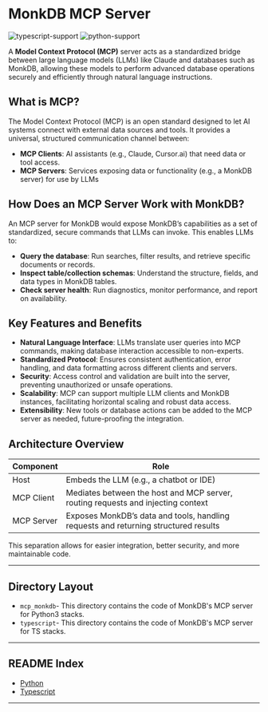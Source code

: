 # MonkDB MCP Server

![typescript-support](https://img.shields.io/badge/TypeScript-Supported-blue?logo=typescript)
![python-support](https://img.shields.io/badge/Python-Supported-blueviolet?logo=python)

A **Model Context Protocol (MCP)** server acts as a standardized bridge between large language models (LLMs) like Claude and databases such as MonkDB, allowing these models to perform advanced database operations securely and efficiently through natural language instructions.

## What is MCP?

The Model Context Protocol (MCP) is an open standard designed to let AI systems connect with external data sources and tools. It provides a universal, structured communication channel between:

- **MCP Clients**: AI assistants (e.g., Claude, Cursor.ai) that need data or tool access.
- **MCP Servers**: Services exposing data or functionality (e.g., a MonkDB server) for use by LLMs

## How Does an MCP Server Work with MonkDB?

An MCP server for MonkDB would expose MonkDB’s capabilities as a set of standardized, secure commands that LLMs can invoke. This enables LLMs to:

- **Query the database**: Run searches, filter results, and retrieve specific documents or records.
- **Inspect table/collection schemas**: Understand the structure, fields, and data types in MonkDB tables.
- **Check server health**: Run diagnostics, monitor performance, and report on availability.

## Key Features and Benefits

- **Natural Language Interface**: LLMs translate user queries into MCP commands, making database interaction accessible to non-experts.
- **Standardized Protocol**: Ensures consistent authentication, error handling, and data formatting across different clients and servers.
- **Security**: Access control and validation are built into the server, preventing unauthorized or unsafe operations.
- **Scalability**: MCP can support multiple LLM clients and MonkDB instances, facilitating horizontal scaling and robust data access.
- **Extensibility**: New tools or database actions can be added to the MCP server as needed, future-proofing the integration.

## Architecture Overview

| Component    | Role                                                                                   |
|--------------|----------------------------------------------------------------------------------------|
| Host         | Embeds the LLM (e.g., a chatbot or IDE)                                                |
| MCP Client   | Mediates between the host and MCP server, routing requests and injecting context       |
| MCP Server   | Exposes MonkDB’s data and tools, handling requests and returning structured results    |

This separation allows for easier integration, better security, and more maintainable code.

---

## Directory Layout

- `mcp_monkdb`- This directory contains the code of MonkDB's MCP server for Python3 stacks.
- `typescript`- This directory contains the code of MonkDB's MCP server for TS stacks.

---

## README Index

- [Python](./mcp_monkdb/README.md)
- [Typescript](./typescript/README.md)

---